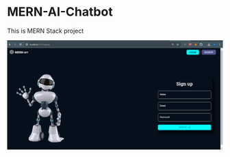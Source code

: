# MERN-AI-Chatbot
This is MERN Stack project

<img src="https://github.com/manish8472/MERN-AI-Chatbot/blob/main/image/Screenshot%20(107).png" alt="projectlook"/>
